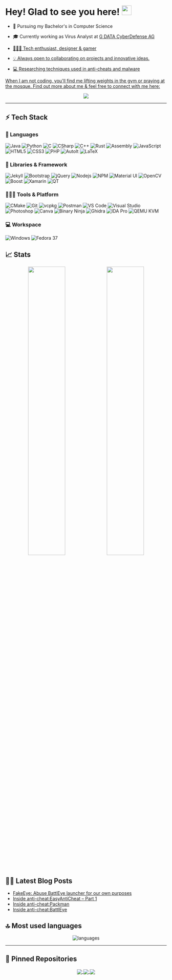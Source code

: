 # Hey! Glad to see you here! <img src="/src/wave.gif" width="30px" height="30px">


* 📖 Pursuing my Bachelor's in Computer Science 

* 🎓 Currently working as Virus Analyst at <a href="https://www.gdata.de/">G DATA CyberDefense AG</href>

* 🧑🏻‍💻 Tech enthusiast, designer & gamer

* 💡 Always open to collaborating on projects and innovative ideas. 

* 💻 Researching techniques used in anti-cheats and malware

When I am not coding, you'll find me lifting weights in the gym or praying at the mosque. Find out more about me & feel free to connect with me here:

<p align="center">
	<a href="https://twitter.com/hypercall3">
		<img src="https://img.shields.io/badge/Twitter-1DA1F2?style=for-the-badge&logo=twitter&logoColor=white" />
	</a>
</p>

---

## ⚡ Tech Stack

### 🚀 Languages

![Java](https://img.shields.io/badge/java-ED8B00?style=for-the-badge&logo=java&logoColor=white)
![Python](https://img.shields.io/badge/Python-FFD43B?style=for-the-badge&logo=python&logoColor=306998)
![C](https://img.shields.io/badge/C-00599C?style=for-the-badge&logo=c&logoColor=white)
![CSharp](https://img.shields.io/badge/csharp-00599C?style=for-the-badge&logo=csharp&logoColor=white)
![C++](https://img.shields.io/badge/C%2B%2B-00599C?style=for-the-badge&logo=c%2B%2B&logoColor=white)
![Rust](https://img.shields.io/badge/Rust-00599C?style=for-the-badge&logo=Rust&logoColor=white)
![Assembly](https://img.shields.io/badge/Assembly-00599C?style=for-the-badge&logo=Assembly&logoColor=white)
![JavaScript](https://img.shields.io/badge/JavaScript-323330?style=for-the-badge&logo=javascript&logoColor=F7DF1E)
![HTML5](https://img.shields.io/badge/HTML5-E34F26?style=for-the-badge&logo=html5&logoColor=white)
![CSS3](https://img.shields.io/badge/CSS3-1572B6?style=for-the-badge&logo=css3&logoColor=white)
![PHP](https://img.shields.io/badge/php-00599C?style=for-the-badge&logo=php&logoColor=white)
![AutoIt](https://img.shields.io/badge/autoit-00599C?style=for-the-badge&logo=autoit&logoColor=white)
![LaTeX](https://img.shields.io/badge/latex-00599C?style=for-the-badge&logo=latex&logoColor=white)


### 🧩 Libraries & Framework

![Jekyll](https://img.shields.io/badge/Jekyll-CC0000?style=for-the-badge&logo=Jekyll&logoColor=white)
![Bootstrap](https://img.shields.io/badge/Bootstrap-563D7C?style=for-the-badge&logo=bootstrap&logoColor=white)
![jQuery](https://img.shields.io/badge/jQuery-0769AD?style=for-the-badge&logo=jquery&logoColor=white)
![Nodejs](https://img.shields.io/badge/Node.js-339933?style=for-the-badge&logo=nodedotjs&logoColor=white)
![NPM](https://img.shields.io/badge/npm-CB3837?style=for-the-badge&logo=npm&logoColor=white)
![Material UI](https://img.shields.io/badge/Material--UI-0081CB?style=for-the-badge&logo=material-ui&logoColor=white)
![OpenCV](https://img.shields.io/badge/OpenCV-27338e?style=for-the-badge&logo=OpenCV&logoColor=white)
![Boost](https://img.shields.io/badge/Boost-27338e?style=for-the-badge&logo=Boost&logoColor=white)
![Xamarin](https://img.shields.io/badge/Xamarin-27338e?style=for-the-badge&logo=Xamarin&logoColor=white)
![QT](https://img.shields.io/badge/QT-27338e?style=for-the-badge&logo=QT&logoColor=white)



### 🧑🏻‍💻 Tools & Platform

![CMake](https://img.shields.io/badge/CMake-27338e?style=for-the-badge&logo=CMake&logoColor=white)
![Git](https://img.shields.io/badge/Git-F05032?style=for-the-badge&logo=git&logoColor=white)
![vcpkg](https://img.shields.io/badge/vcpkg-27338e?style=for-the-badge&logo=vcpkg&logoColor=white)
![Postman](https://img.shields.io/badge/Postman-FF6C37?style=for-the-badge&logo=Postman&logoColor=white)
![VS Code](https://img.shields.io/badge/Visual_Studio_Code-0078D4?style=for-the-badge&logo=visual%20studio%20code&logoColor=white)
![Visual Studio](https://img.shields.io/badge/Visual_Studio-5C2D91?style=for-the-badge&logo=visual%20studio&logoColor=white)
![Photoshop](https://img.shields.io/badge/Photoshop-F24E1E?style=for-the-badge&logo=figma&logoColor=white)
![Canva](https://img.shields.io/badge/Canva-%2300C4CC.svg?&style=for-the-badge&logo=Canva&logoColor=white)
![Binary Ninja](https://img.shields.io/badge/BinaryNinja-%F24E1E.svg?&style=for-the-badge&logo=BinaryNinja&logoColor=yellow)
![Ghidra](https://img.shields.io/badge/Ghidra-%2300C4CC.svg?&style=for-the-badge&logo=Ghidra&logoColor=white)
![IDA Pro](https://img.shields.io/badge/IDAPro-%27338e.svg?&style=for-the-badge&logo=IDA&logoColor=white)
![QEMU KVM](https://img.shields.io/badge/QEMU-%273C4CC.svg?&style=for-the-badge&logo=QEMU&logoColor=white)


### 💻 Workspace

![Windows](https://img.shields.io/badge/Windows-0078D6?style=for-the-badge&logo=windows&logoColor=white)
![Fedora 37](https://img.shields.io/badge/Fedora-E95420?style=for-the-badge&logo=Fedora&logoColor=white)

## 📈 Stats

<p align="center">
  <img width="48%" src="https://github-readme-stats.vercel.app/api?username=hypercall&show_icons=true&hide_border=true&theme=radical" />
  <img width="48%" src="https://github-readme-streak-stats.herokuapp.com/?user=hypercall&hide_border=true&theme=radical" />
</p>

## ✍🏻 Latest Blog Posts

<!-- BLOG-POST-LIST:START -->
- [FakeEye: Abuse BattlEye launcher for our own purposes](https://hypercall.net/posts/FakeEye/)
- [Inside anti-cheat:EasyAntiCheat – Part 1](https://hypercall.net/posts/EasyAntiCheat-Part1/)
- [Inside anti-cheat:Packman](https://hypercall.net/posts/Packman/)
- [Inside anti-cheat:BattlEye](https://hypercall.net/posts/Battleye/)
<!-- BLOG-POST-LIST:END -->

## 🔝 Most used languages

<p align="center">
  <img alt="languages" src="https://github-readme-stats.vercel.app/api/top-langs/?username=hypercall&layout=compact&hide_border=true&theme=radical" />
</p>

---

## 📕 Pinned Repositories

<p align="center">
<a href="https://github.com/Hypercall/FakeEye">
  <img align="center" src="https://github-readme-stats.vercel.app/api/pin/?username=hypercall&repo=FakeEye&hide_border=true&theme=radical" />
</a>

<a href="https://github.com/Hypercall/FakeEye">
  <img align="center" src="https://github-readme-stats.vercel.app/api/pin/?username=hypercall&repo=COVM&hide_border=true&theme=radical" />
</a>

<a href="https://github.com/Hypercall/Gepard">
  <img align="center" src="https://github-readme-stats.vercel.app/api/pin/?username=hypercall&repo=Gepard&hide_border=true&theme=radical" />
</a>

</p>

<!--![Hypercalls's GitHub activity graph](https://activity-graph.herokuapp.com/graph?username=hypercall&hide_border=true&theme=redical)-->
